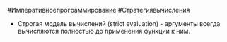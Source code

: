 #Императивноепрограммирование #Стратегиявычисления

* Строгая модель вычислений (strict evaluation) - аргументы всегда вычисляются полностью до применения функции к ним.